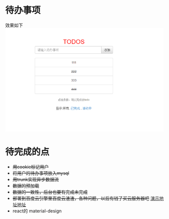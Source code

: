 # 待办事项
效果如下  
![效果](https://github.com/jeffreyhappy/homework-html/blob/master/todo/todo.png)  


# 待完成的点
* ~~用cookie标记用户~~   
* ~~将用户的待办事项放入mysql~~  
* ~~用trunk实现异步数据流~~
* ~~数据的预加载~~
* ~~数据的一致性，后台也要有完成未完成~~
* ~~部署到百度云引擎里百度云渣渣，各种问题，以后有钱了买云服务器吧~~ [演示地址地址](http://www.lixiangfei.top:3000/)
* react的 material-design
